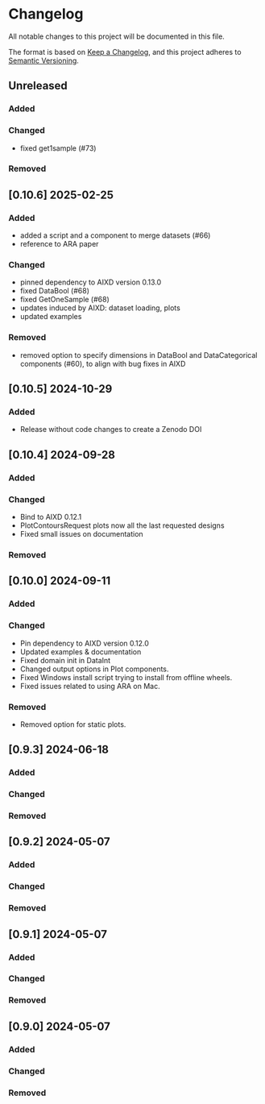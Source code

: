# Changelog

All notable changes to this project will be documented in this file.

The format is based on [Keep a Changelog](https://keepachangelog.com/en/1.0.0/),
and this project adheres to [Semantic Versioning](https://semver.org/spec/v2.0.0.html).

## Unreleased

### Added

### Changed
* fixed get1sample (#73)

### Removed


## [0.10.6] 2025-02-25

### Added
* added a script and a component to merge datasets (#66)
* reference to ARA paper

### Changed
* pinned dependency to AIXD version 0.13.0
* fixed DataBool (#68)
* fixed GetOneSample (#68)
* updates induced by AIXD: dataset loading, plots 
* updated examples

### Removed
* removed option to specify dimensions in DataBool and DataCategorical components (#60), to align with bug fixes in AIXD

## [0.10.5] 2024-10-29

### Added
* Release without code changes to create a Zenodo DOI


## [0.10.4] 2024-09-28

### Added

### Changed
* Bind to AIXD 0.12.1
* PlotContoursRequest plots now all the last requested designs
* Fixed small issues on documentation

### Removed


## [0.10.0] 2024-09-11

### Added

### Changed
* Pin dependency to AIXD version 0.12.0
* Updated examples & documentation
* Fixed domain init in DataInt
* Changed output options in Plot components.
* Fixed Windows install script trying to install from offline wheels.
* Fixed issues related to using ARA on Mac.

### Removed
* Removed option for static plots.

## [0.9.3] 2024-06-18

### Added

### Changed

### Removed


## [0.9.2] 2024-05-07

### Added

### Changed

### Removed


## [0.9.1] 2024-05-07

### Added

### Changed

### Removed


## [0.9.0] 2024-05-07

### Added

### Changed

### Removed

